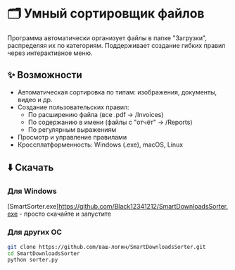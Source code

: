 # 🗂️ Умный сортировщик файлов

Программа автоматически организует файлы в папке "Загрузки", распределяя их по категориям. 
Поддерживает создание гибких правил через интерактивное меню.

## ✨ Возможности
- Автоматическая сортировка по типам: изображения, документы, видео и др.
- Создание пользовательских правил:
  - По расширению файла (все .pdf → /Invoices)
  - По содержанию в имени (файлы с "отчёт" → /Reports)
  - По регулярным выражениям
- Просмотр и управление правилами
- Кроссплатформенность: Windows (.exe), macOS, Linux

## ⬇️ Скачать
### Для Windows
[SmartSorter.exe]https://github.com/Black12341212/SmartDownloadsSorter.exe - просто скачайте и запустите

### Для других ОС
```bash
git clone https://github.com/ваш-логин/SmartDownloadsSorter.git
cd SmartDownloadsSorter
python sorter.py
